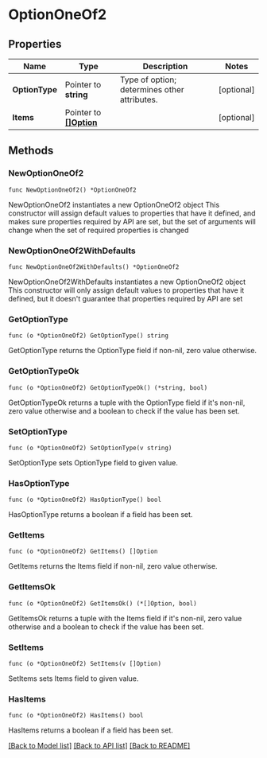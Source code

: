 # OptionOneOf2

## Properties

Name | Type | Description | Notes
------------ | ------------- | ------------- | -------------
**OptionType** | Pointer to **string** | Type of option; determines other attributes. | [optional] 
**Items** | Pointer to [**[]Option**](Option.md) |  | [optional] 

## Methods

### NewOptionOneOf2

`func NewOptionOneOf2() *OptionOneOf2`

NewOptionOneOf2 instantiates a new OptionOneOf2 object
This constructor will assign default values to properties that have it defined,
and makes sure properties required by API are set, but the set of arguments
will change when the set of required properties is changed

### NewOptionOneOf2WithDefaults

`func NewOptionOneOf2WithDefaults() *OptionOneOf2`

NewOptionOneOf2WithDefaults instantiates a new OptionOneOf2 object
This constructor will only assign default values to properties that have it defined,
but it doesn't guarantee that properties required by API are set

### GetOptionType

`func (o *OptionOneOf2) GetOptionType() string`

GetOptionType returns the OptionType field if non-nil, zero value otherwise.

### GetOptionTypeOk

`func (o *OptionOneOf2) GetOptionTypeOk() (*string, bool)`

GetOptionTypeOk returns a tuple with the OptionType field if it's non-nil, zero value otherwise
and a boolean to check if the value has been set.

### SetOptionType

`func (o *OptionOneOf2) SetOptionType(v string)`

SetOptionType sets OptionType field to given value.

### HasOptionType

`func (o *OptionOneOf2) HasOptionType() bool`

HasOptionType returns a boolean if a field has been set.

### GetItems

`func (o *OptionOneOf2) GetItems() []Option`

GetItems returns the Items field if non-nil, zero value otherwise.

### GetItemsOk

`func (o *OptionOneOf2) GetItemsOk() (*[]Option, bool)`

GetItemsOk returns a tuple with the Items field if it's non-nil, zero value otherwise
and a boolean to check if the value has been set.

### SetItems

`func (o *OptionOneOf2) SetItems(v []Option)`

SetItems sets Items field to given value.

### HasItems

`func (o *OptionOneOf2) HasItems() bool`

HasItems returns a boolean if a field has been set.


[[Back to Model list]](../README.md#documentation-for-models) [[Back to API list]](../README.md#documentation-for-api-endpoints) [[Back to README]](../README.md)


